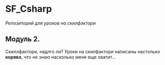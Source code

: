 # SF_Csharp
*Репозиторий для уроков на скилфэктори*
## Модуль 2.
Скиллфактори, надлго ли?
Уроки на скилфактори написаны настолько **коряво**, что не знаю насколько меня еще хватит...

